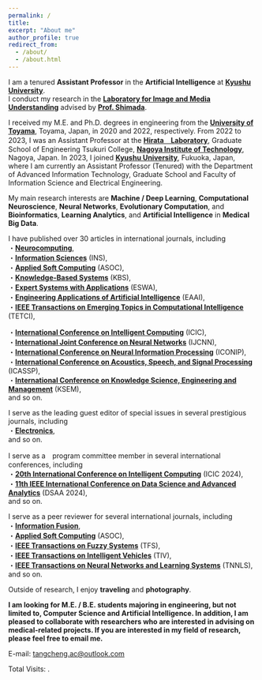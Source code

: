 ```yaml
---
permalink: /
title: 
excerpt: "About me"
author_profile: true
redirect_from: 
  - /about/
  - /about.html
---
```


I am a tenured **Assistant Professor** in the **Artificial Intelligence** at **[Kyushu University](https://www.kyushu-u.ac.jp/ja/)**.  
I conduct my research in the **[Laboratory for Image and Media Understanding](https://www.eng.kyushu-u.ac.jp/lab_electrical33.html)** advised by **[Prof. Shimada](https://sites.google.com/view/atsushishimada/)**.  

I received my M.E. and Ph.D. degrees in engineering from the **[University of Toyama](https://www.u-toyama.ac.jp/)**, Toyama, Japan, in 2020 and 2022, respectively. From 2022 to 2023, I was an Assistant Professor at the **[Hirata　Laboratory](https://cem.web.nitech.ac.jp/hilab/)**, Graduate School of Engineering Tsukuri College, **[Nagoya Institute of Technology](https://www.nitech.ac.jp/)**, Nagoya, Japan. In 2023, I joined **[Kyushu University](https://www.kyushu-u.ac.jp/ja/)**, Fukuoka, Japan, where I am currently an Assistant Professor (Tenured) with the Department of Advanced Information Technology, Graduate School and Faculty of Information Science and Electrical Engineering.

My main research interests are **Machine / Deep Learning**, **Computational Neuroscience**, **Neural Networks**, **Evolutionary Computation**, and **Bioinformatics**, **Learning Analytics**, and **Artificial Intelligence** in **Medical Big Data**. 

I have published over 30 articles in international journals, including  
・**[Neurocomputing](https://www.sciencedirect.com/journal/neurocomputing)**,  
・**[Information Sciences](https://www.sciencedirect.com/journal/information-sciences)** (INS),  
・**[Applied Soft Computing](https://www.sciencedirect.com/journal/applied-soft-computing)** (ASOC),  
・**[Knowledge-Based Systems](https://www.sciencedirect.com/journal/knowledge-based-systems)** (KBS),  
・**[Expert Systems with Applications](https://www.sciencedirect.com/journal/expert-systems-with-applications)** (ESWA),  
・**[Engineering Applications of Artificial Intelligence](https://www.sciencedirect.com/journal/engineering-applications-of-artificial-intelligence)** (EAAI),  
・**[IEEE Transactions on Emerging Topics in Computational Intelligence](https://ieeexplore.ieee.org/xpl/RecentIssue.jsp?punumber=7433297)** (TETCI),  

・**[International Conference on Intelligent Computing](https://www.ic-icc.cn/2024/index.htm)** (ICIC),  
・**[International Joint Conference on Neural Networks](https://www.inns.org/ijcnn-home)** (IJCNN),  
・**[International Conference on Neural Information Processing](https://iconip2024.org/)** (ICONIP),  
・**[International Conference on Acoustics, Speech, and Signal Processing](https://2022.ieeeicassp.org/)** (ICASSP),  
・**[International Conference on Knowledge Science, Engineering and Management](https://ai-edge.net/index.html)** (KSEM),  
and so on. 

I serve as the leading guest editor of special issues in several prestigious journals, including  
・**[Electronics](https://www.mdpi.com/journal/electronics)**,  
and so on.

I serve as a　program committee member in several international conferences, including  
・**[20th International Conference on Intelligent Computing](https://www.ic-icc.cn/2024/index.htm)** (ICIC 2024),  
・**[11th IEEE International Conference on Data Science and Advanced Analytics](https://dsaa2024.dsaa.co/)** (DSAA 2024),  
and so on.

I serve as a peer reviewer for several international journals, including  
・**[Information Fusion](https://www.sciencedirect.com/journal/information-fusion)**,  
・**[Applied Soft Computing](https://www.sciencedirect.com/journal/applied-soft-computing)** (ASOC),  
・**[IEEE Transactions on Fuzzy Systems](https://ieeexplore.ieee.org/xpl/RecentIssue.jsp?punumber=91)** (TFS),  
・**[IEEE Transactions on Intelligent Vehicles](https://ieeexplore.ieee.org/xpl/RecentIssue.jsp?punumber=7274857)** (TIV),  
・**[IEEE Transactions on Neural Networks and Learning Systems](https://ieeexplore.ieee.org/xpl/RecentIssue.jsp?punumber=5962385)** (TNNLS),  
and so on.

Outside of research, I enjoy **traveling** and **photography**.

**I am looking for M.E. / B.E. students majoring in engineering, but not limited to, Computer Science and Artificial Intelligence. In addition, I am pleased to collaborate with researchers who are interested in advising on medical-related projects. If you are interested in my field of research, please feel free to email me.**

E-mail: <tangcheng.ac@outlook.com>


<script async src="https://npm.elemecdn.com/penndu@1.0.0/bsz.js"></script>
<span id="busuanzi_container_site_pv">Total Visits: <span id="busuanzi_value_site_pv"></span>.</span>
